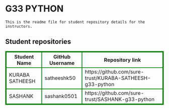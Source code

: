 # G33 PYTHON
    This is the readme file for student repository details for the instructors.
## Student repositories 
<table style="border : 2px solid green; width:100%;">
<tr >
<th style="border : 2px solid green;">Student Name</th>
<th style="border : 2px solid green;">GitHub Username</th>
<th style="border : 2px solid green;">Repository link</th>
</tr>
<tr style="border : 2px solid green;">
<td style="border : 2px solid green;">KURABA SATHEESH</td> 

<td style="border : 2px solid green;">satheeshk50</td> 

<td style="border : 2px solid green;">https://github.com/sure-trust/KURABA-SATHEESH-g33-python</td> 
</tr>

<tr style="border : 2px solid green;">
<td style="border : 2px solid green;">SASHANK</td> 

<td style="border : 2px solid green;">sashank0501</td> 

<td style="border : 2px solid green;">https://github.com/sure-trust/SASHANK-g33-python</td> 
</tr>

